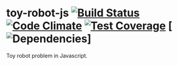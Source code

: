# toy-robot-js [![Build Status](https://travis-ci.org/devacto/toy-robot-js.svg?branch=master)](https://travis-ci.org/devacto/toy-robot-js) [![Code Climate](https://codeclimate.com/github/devacto/toy-robot-js/badges/gpa.svg)](https://codeclimate.com/github/devacto/toy-robot-js) [![Test Coverage](https://codeclimate.com/github/devacto/toy-robot-js/badges/coverage.svg)](https://codeclimate.com/github/devacto/toy-robot-js/coverage) [![Dependencies](https://david-dm.org/devacto/toy-robot-js.svg)]

Toy robot problem in Javascript.
